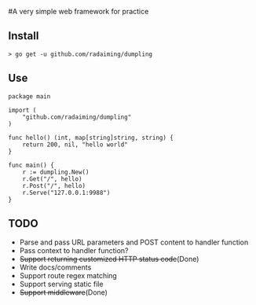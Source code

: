 #A very simple web framework for practice

## Install

```
> go get -u github.com/radaiming/dumpling
```

## Use
```
package main

import (
	"github.com/radaiming/dumpling"
)

func hello() (int, map[string]string, string) {
	return 200, nil, "hello world"
}

func main() {
	r := dumpling.New()
	r.Get("/", hello)
	r.Post("/", hello)
	r.Serve("127.0.0.1:9988")
}
```

## TODO
* Parse and pass URL parameters and POST content to handler function
* Pass context to handler function?
* ~~Support returning customized HTTP status code~~(Done)
* Write docs/comments
* Support route regex matching
* Support serving static file
* ~~Support middleware~~(Done)